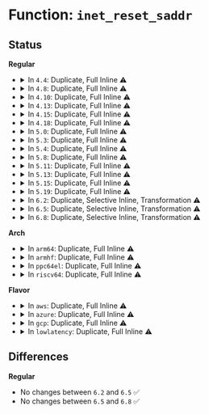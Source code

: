 # Function: <code>inet_reset_saddr</code>

## Status
<b>Regular</b>
<ul>
<li>
<details>
<summary>In <code>4.4</code>: Duplicate, Full Inline ⚠️</summary>

**Collision:** Static Duplication

**Inline:** Full

**Transformation:** False

**Instances:**

```
In net/ipv4/tcp.c (ffffffff81768328)
Location: include/net/ip.h:457
Inline: True
Inline callers:
  - net/ipv4/tcp.c:tcp_disconnect
```
```
In net/ipv4/udp.c (ffffffff81786ca0)
Location: include/net/ip.h:457
Inline: True
Inline callers:
  - net/ipv4/udp.c:udp_disconnect
```
```
In net/ipv6/af_inet6.c (ffffffff817c2e69)
Location: include/net/ip.h:457
Inline: True
Inline callers:
  - net/ipv6/af_inet6.c:inet6_bind
```
</details>
</li>
<li>
<details>
<summary>In <code>4.8</code>: Duplicate, Full Inline ⚠️</summary>

**Collision:** Static Duplication

**Inline:** Full

**Transformation:** False

**Instances:**

```
In net/ipv4/tcp.c (ffffffff817d4c09)
Location: include/net/ip.h:453
Inline: True
Inline callers:
  - net/ipv4/tcp.c:tcp_disconnect
```
```
In net/ipv4/udp.c (ffffffff817f3ce0)
Location: include/net/ip.h:453
Inline: True
Inline callers:
  - net/ipv4/udp.c:udp_disconnect
```
```
In net/ipv6/af_inet6.c (ffffffff8182fed8)
Location: include/net/ip.h:453
Inline: True
Inline callers:
  - net/ipv6/af_inet6.c:inet6_bind
```
</details>
</li>
<li>
<details>
<summary>In <code>4.10</code>: Duplicate, Full Inline ⚠️</summary>

**Collision:** Static Duplication

**Inline:** Full

**Transformation:** False

**Instances:**

```
In net/ipv4/tcp.c (ffffffff8180491c)
Location: include/net/ip.h:482
Inline: True
Inline callers:
  - net/ipv4/tcp.c:tcp_disconnect
```
```
In net/ipv4/udp.c (ffffffff81824ac0)
Location: include/net/ip.h:482
Inline: True
Inline callers:
  - net/ipv4/udp.c:__udp_disconnect
```
```
In net/ipv6/af_inet6.c (ffffffff81861958)
Location: include/net/ip.h:482
Inline: True
Inline callers:
  - net/ipv6/af_inet6.c:inet6_bind
```
</details>
</li>
<li>
<details>
<summary>In <code>4.13</code>: Duplicate, Full Inline ⚠️</summary>

**Collision:** Static Duplication

**Inline:** Full

**Transformation:** False

**Instances:**

```
In net/ipv4/tcp.c (ffffffff81824c6e)
Location: include/net/ip.h:494
Inline: True
Inline callers:
  - net/ipv4/tcp.c:tcp_disconnect
```
```
In net/ipv4/udp.c (ffffffff8184581a)
Location: include/net/ip.h:494
Inline: True
Inline callers:
  - net/ipv4/udp.c:__udp_disconnect
```
```
In net/ipv6/af_inet6.c (ffffffff8188604d)
Location: include/net/ip.h:494
Inline: True
Inline callers:
  - net/ipv6/af_inet6.c:inet6_bind
```
</details>
</li>
<li>
<details>
<summary>In <code>4.15</code>: Duplicate, Full Inline ⚠️</summary>

**Collision:** Static Duplication

**Inline:** Full

**Transformation:** False

**Instances:**

```
In net/ipv4/tcp.c (ffffffff818a6a94)
Location: include/net/ip.h:505
Inline: True
Inline callers:
  - net/ipv4/tcp.c:tcp_disconnect
```
```
In net/ipv4/udp.c (ffffffff818c5280)
Location: include/net/ip.h:505
Inline: True
Inline callers:
  - net/ipv4/udp.c:__udp_disconnect
```
```
In net/ipv6/af_inet6.c (ffffffff81907250)
Location: include/net/ip.h:505
Inline: True
Inline callers:
  - net/ipv6/af_inet6.c:inet6_bind
```
</details>
</li>
<li>
<details>
<summary>In <code>4.18</code>: Duplicate, Full Inline ⚠️</summary>

**Collision:** Static Duplication

**Inline:** Full

**Transformation:** False

**Instances:**

```
In net/ipv4/tcp.c (ffffffff818fbb8f)
Location: include/net/ip.h:527
Inline: True
Inline callers:
  - net/ipv4/tcp.c:tcp_disconnect
```
```
In net/ipv4/udp.c (ffffffff8191ac50)
Location: include/net/ip.h:527
Inline: True
Inline callers:
  - net/ipv4/udp.c:__udp_disconnect
```
```
In net/ipv6/af_inet6.c (ffffffff8195edf0)
Location: include/net/ip.h:527
Inline: True
Inline callers:
  - net/ipv6/af_inet6.c:__inet6_bind
  - net/ipv6/af_inet6.c:__inet6_bind
```
</details>
</li>
<li>
<details>
<summary>In <code>5.0</code>: Duplicate, Full Inline ⚠️</summary>

**Collision:** Static Duplication

**Inline:** Full

**Transformation:** False

**Instances:**

```
In net/ipv4/tcp.c (ffffffff81929b18)
Location: include/net/ip.h:579
Inline: True
Inline callers:
  - net/ipv4/tcp.c:tcp_disconnect
```
```
In net/ipv4/udp.c (ffffffff81949412)
Location: include/net/ip.h:579
Inline: True
Inline callers:
  - net/ipv4/udp.c:__udp_disconnect
```
```
In net/ipv6/af_inet6.c (ffffffff81993966)
Location: include/net/ip.h:579
Inline: True
Inline callers:
  - net/ipv6/af_inet6.c:__inet6_bind
  - net/ipv6/af_inet6.c:__inet6_bind
  - net/ipv6/af_inet6.c:__inet6_bind
  - net/ipv6/af_inet6.c:__inet6_bind
```
</details>
</li>
<li>
<details>
<summary>In <code>5.3</code>: Duplicate, Full Inline ⚠️</summary>

**Collision:** Static Duplication

**Inline:** Full

**Transformation:** False

**Instances:**

```
In net/ipv4/tcp.c (ffffffff8198cd1d)
Location: include/net/ip.h:617
Inline: True
Inline callers:
  - net/ipv4/tcp.c:tcp_disconnect
```
```
In net/ipv4/udp.c (ffffffff819ada62)
Location: include/net/ip.h:617
Inline: True
Inline callers:
  - net/ipv4/udp.c:__udp_disconnect
```
```
In net/ipv6/af_inet6.c (ffffffff819ff3fa)
Location: include/net/ip.h:617
Inline: True
Inline callers:
  - net/ipv6/af_inet6.c:__inet6_bind
  - net/ipv6/af_inet6.c:__inet6_bind
  - net/ipv6/af_inet6.c:__inet6_bind
  - net/ipv6/af_inet6.c:__inet6_bind
```
</details>
</li>
<li>
<details>
<summary>In <code>5.4</code>: Duplicate, Full Inline ⚠️</summary>

**Collision:** Static Duplication

**Inline:** Full

**Transformation:** False

**Instances:**

```
In net/ipv4/tcp.c (ffffffff819c36bc)
Location: include/net/ip.h:618
Inline: True
Inline callers:
  - net/ipv4/tcp.c:tcp_disconnect
```
```
In net/ipv4/udp.c (ffffffff819e4747)
Location: include/net/ip.h:618
Inline: True
Inline callers:
  - net/ipv4/udp.c:__udp_disconnect
```
```
In net/ipv6/af_inet6.c (ffffffff81a35ffa)
Location: include/net/ip.h:618
Inline: True
Inline callers:
  - net/ipv6/af_inet6.c:__inet6_bind
  - net/ipv6/af_inet6.c:__inet6_bind
  - net/ipv6/af_inet6.c:__inet6_bind
  - net/ipv6/af_inet6.c:__inet6_bind
```
</details>
</li>
<li>
<details>
<summary>In <code>5.8</code>: Duplicate, Full Inline ⚠️</summary>

**Collision:** Static Duplication

**Inline:** Full

**Transformation:** False

**Instances:**

```
In net/ipv4/tcp.c (ffffffff81aaedc0)
Location: include/net/ip.h:618
Inline: True
Inline callers:
  - net/ipv4/tcp.c:tcp_disconnect
```
```
In net/ipv4/udp.c (ffffffff81ad21fa)
Location: include/net/ip.h:618
Inline: True
Inline callers:
  - net/ipv4/udp.c:__udp_disconnect
```
```
In net/ipv6/af_inet6.c (ffffffff81b2b104)
Location: include/net/ip.h:618
Inline: True
Inline callers:
  - net/ipv6/af_inet6.c:__inet6_bind
  - net/ipv6/af_inet6.c:__inet6_bind
  - net/ipv6/af_inet6.c:__inet6_bind
  - net/ipv6/af_inet6.c:__inet6_bind
```
</details>
</li>
<li>
<details>
<summary>In <code>5.11</code>: Duplicate, Full Inline ⚠️</summary>

**Collision:** Static Duplication

**Inline:** Full

**Transformation:** False

**Instances:**

```
In net/ipv4/tcp.c (ffffffff81ab901e)
Location: include/net/ip.h:621
Inline: True
Inline callers:
  - net/ipv4/tcp.c:tcp_disconnect
```
```
In net/ipv4/udp.c (ffffffff81ade337)
Location: include/net/ip.h:621
Inline: True
Inline callers:
  - net/ipv4/udp.c:__udp_disconnect
```
```
In net/ipv6/af_inet6.c (ffffffff81b39b3a)
Location: include/net/ip.h:621
Inline: True
Inline callers:
  - net/ipv6/af_inet6.c:__inet6_bind
  - net/ipv6/af_inet6.c:__inet6_bind
  - net/ipv6/af_inet6.c:__inet6_bind
  - net/ipv6/af_inet6.c:__inet6_bind
```
</details>
</li>
<li>
<details>
<summary>In <code>5.13</code>: Duplicate, Full Inline ⚠️</summary>

**Collision:** Static Duplication

**Inline:** Full

**Transformation:** False

**Instances:**

```
In net/ipv4/tcp.c (ffffffff81aa42d1)
Location: include/net/ip.h:625
Inline: True
Inline callers:
  - net/ipv4/tcp.c:tcp_disconnect
```
```
In net/ipv4/udp.c (ffffffff81ac9957)
Location: include/net/ip.h:625
Inline: True
Inline callers:
  - net/ipv4/udp.c:__udp_disconnect
```
```
In net/ipv6/af_inet6.c (ffffffff81b27818)
Location: include/net/ip.h:625
Inline: True
Inline callers:
  - net/ipv6/af_inet6.c:__inet6_bind
  - net/ipv6/af_inet6.c:__inet6_bind
  - net/ipv6/af_inet6.c:__inet6_bind
  - net/ipv6/af_inet6.c:__inet6_bind
```
</details>
</li>
<li>
<details>
<summary>In <code>5.15</code>: Duplicate, Full Inline ⚠️</summary>

**Collision:** Static Duplication

**Inline:** Full

**Transformation:** False

**Instances:**

```
In net/ipv4/tcp.c (ffffffff81b604a6)
Location: include/net/ip.h:638
Inline: True
Inline callers:
  - net/ipv4/tcp.c:tcp_disconnect
```
```
In net/ipv4/udp.c (ffffffff81b881cb)
Location: include/net/ip.h:638
Inline: True
Inline callers:
  - net/ipv4/udp.c:__udp_disconnect
```
```
In net/ipv6/af_inet6.c (ffffffff81bed752)
Location: include/net/ip.h:638
Inline: True
Inline callers:
  - net/ipv6/af_inet6.c:__inet6_bind
  - net/ipv6/af_inet6.c:__inet6_bind
  - net/ipv6/af_inet6.c:__inet6_bind
  - net/ipv6/af_inet6.c:__inet6_bind
```
</details>
</li>
<li>
<details>
<summary>In <code>5.19</code>: Duplicate, Full Inline ⚠️</summary>

**Collision:** Static Duplication

**Inline:** Full

**Transformation:** False

**Instances:**

```
In net/ipv4/tcp.c (ffffffff81ceedd2)
Location: include/net/ip.h:635
Inline: True
Inline callers:
  - net/ipv4/tcp.c:tcp_disconnect
```
```
In net/ipv4/udp.c (ffffffff81d196a7)
Location: include/net/ip.h:635
Inline: True
Inline callers:
  - net/ipv4/udp.c:__udp_disconnect
```
```
In net/ipv6/af_inet6.c (ffffffff81d85be5)
Location: include/net/ip.h:635
Inline: True
Inline callers:
  - net/ipv6/af_inet6.c:__inet6_bind
  - net/ipv6/af_inet6.c:__inet6_bind
```
</details>
</li>
<li>
<details>
<summary>In <code>6.2</code>: Duplicate, Selective Inline, Transformation ⚠️</summary>

```c
void inet_reset_saddr(struct sock *sk);
```

**Collision:** Static Duplication

**Inline:** Selective

**Transformation:** True

**Instances:**

```
In net/ipv4/inet_hashtables.c (ffffffff81ea4c85)
Location: include/net/ip.h:635
Inline: True
Inline callers:
  - net/ipv4/inet_hashtables.c:__inet_bhash2_update_saddr
  - net/ipv4/inet_hashtables.c:__inet_bhash2_update_saddr
Direct callers:
  - net/ipv4/inet_hashtables.c:__inet_bhash2_update_saddr
```
```
In net/ipv4/udp.c (ffffffff81ee0037)
Location: include/net/ip.h:635
Inline: True
Inline callers:
  - net/ipv4/udp.c:__udp_disconnect
```
```
In net/ipv6/af_inet6.c (ffffffff81f536c6)
Location: include/net/ip.h:635
Inline: True
Inline callers:
  - net/ipv6/af_inet6.c:__inet6_bind
  - net/ipv6/af_inet6.c:__inet6_bind
```
**Symbols:**

```
ffffffff81ea2530-ffffffff81ea25ba: inet_reset_saddr (STB_LOCAL)
ffffffff820ae552-ffffffff820ae572: inet_reset_saddr.cold (STB_LOCAL)
```
</details>
</li>
<li>
<details>
<summary>In <code>6.5</code>: Duplicate, Selective Inline, Transformation ⚠️</summary>

```c
void inet_reset_saddr(struct sock *sk);
```

**Collision:** Static Duplication

**Inline:** Selective

**Transformation:** True

**Instances:**

```
In net/ipv4/inet_hashtables.c (0)
Location: include/net/ip.h:655
Inline: False
Direct callers:
  - net/ipv4/inet_hashtables.c:__inet_bhash2_update_saddr
  - net/ipv4/inet_hashtables.c:__inet_bhash2_update_saddr
  - net/ipv4/inet_hashtables.c:__inet_bhash2_update_saddr
```
```
In net/ipv4/udp.c (0)
Location: include/net/ip.h:655
Inline: True
Direct callers:
  - net/ipv4/udp.c:__udp_disconnect
```
```
In net/ipv6/af_inet6.c (0)
Location: include/net/ip.h:655
Inline: False
Direct callers:
  - net/ipv6/af_inet6.c:__inet6_bind
  - net/ipv6/af_inet6.c:__inet6_bind
```
**Symbols:**

```
ffffffff81f00d50-ffffffff81f00dd8: inet_reset_saddr (STB_LOCAL)
ffffffff8212fa63-ffffffff8212fa7c: inet_reset_saddr.cold (STB_LOCAL)
ffffffff81f3f3e0-ffffffff81f3f468: inet_reset_saddr.constprop.0 (STB_LOCAL)
ffffffff8213150a-ffffffff82131523: inet_reset_saddr.constprop.0.cold (STB_LOCAL)
ffffffff81fb2b40-ffffffff81fb2bc8: inet_reset_saddr (STB_LOCAL)
ffffffff8213449d-ffffffff821344b6: inet_reset_saddr.cold (STB_LOCAL)
```
</details>
</li>
<li>
<details>
<summary>In <code>6.8</code>: Duplicate, Selective Inline, Transformation ⚠️</summary>

```c
void inet_reset_saddr(struct sock *sk);
```

**Collision:** Static Duplication

**Inline:** Selective

**Transformation:** True

**Instances:**

```
In net/ipv4/inet_hashtables.c (0)
Location: include/net/ip.h:665
Inline: False
Direct callers:
  - net/ipv4/inet_hashtables.c:__inet_bhash2_update_saddr
  - net/ipv4/inet_hashtables.c:__inet_bhash2_update_saddr
  - net/ipv4/inet_hashtables.c:__inet_bhash2_update_saddr
```
```
In net/ipv4/udp.c (ffffffff820078d3)
Location: include/net/ip.h:665
Inline: True
Inline callers:
  - net/ipv4/udp.c:__udp_disconnect
```
```
In net/ipv6/af_inet6.c (0)
Location: include/net/ip.h:665
Inline: False
Direct callers:
  - net/ipv6/af_inet6.c:__inet6_bind
  - net/ipv6/af_inet6.c:__inet6_bind
```
**Symbols:**

```
ffffffff81fc4fd0-ffffffff81fc5058: inet_reset_saddr (STB_LOCAL)
ffffffff822117f6-ffffffff8221180f: inet_reset_saddr.cold (STB_LOCAL)
ffffffff82080320-ffffffff820803a8: inet_reset_saddr (STB_LOCAL)
ffffffff82216066-ffffffff8221607f: inet_reset_saddr.cold (STB_LOCAL)
```
</details>
</li>
</ul>
<b>Arch</b>
<ul>
<li>
<details>
<summary>In <code>arm64</code>: Duplicate, Full Inline ⚠️</summary>

**Collision:** Static Duplication

**Inline:** Full

**Transformation:** False

**Instances:**

```
In net/ipv4/tcp.c (ffff800010c76280)
Location: include/net/ip.h:618
Inline: True
Inline callers:
  - net/ipv4/tcp.c:tcp_disconnect
```
```
In net/ipv4/udp.c (ffff800010c997b8)
Location: include/net/ip.h:618
Inline: True
Inline callers:
  - net/ipv4/udp.c:__udp_disconnect
```
```
In net/ipv6/af_inet6.c (ffff800010cf69ec)
Location: include/net/ip.h:618
Inline: True
Inline callers:
  - net/ipv6/af_inet6.c:__inet6_bind
  - net/ipv6/af_inet6.c:__inet6_bind
  - net/ipv6/af_inet6.c:__inet6_bind
  - net/ipv6/af_inet6.c:__inet6_bind
```
</details>
</li>
<li>
<details>
<summary>In <code>armhf</code>: Duplicate, Full Inline ⚠️</summary>

**Collision:** Static Duplication

**Inline:** Full

**Transformation:** False

**Instances:**

```
In net/ipv4/tcp.c (c0d849c4)
Location: include/net/ip.h:618
Inline: True
Inline callers:
  - net/ipv4/tcp.c:tcp_disconnect
```
```
In net/ipv4/udp.c (c0da9888)
Location: include/net/ip.h:618
Inline: True
Inline callers:
  - net/ipv4/udp.c:__udp_disconnect
```
```
In net/ipv6/af_inet6.c (c0dfd348)
Location: include/net/ip.h:618
Inline: True
Inline callers:
  - net/ipv6/af_inet6.c:__inet6_bind
  - net/ipv6/af_inet6.c:__inet6_bind
  - net/ipv6/af_inet6.c:__inet6_bind
  - net/ipv6/af_inet6.c:__inet6_bind
```
</details>
</li>
<li>
<details>
<summary>In <code>ppc64el</code>: Duplicate, Full Inline ⚠️</summary>

**Collision:** Static Duplication

**Inline:** Full

**Transformation:** False

**Instances:**

```
In net/ipv4/tcp.c (c000000000d7dd50)
Location: include/net/ip.h:618
Inline: True
Inline callers:
  - net/ipv4/tcp.c:tcp_disconnect
```
```
In net/ipv4/udp.c (c000000000daac10)
Location: include/net/ip.h:618
Inline: True
Inline callers:
  - net/ipv4/udp.c:__udp_disconnect
```
```
In net/ipv6/af_inet6.c (c000000000e1d08c)
Location: include/net/ip.h:618
Inline: True
Inline callers:
  - net/ipv6/af_inet6.c:__inet6_bind
  - net/ipv6/af_inet6.c:__inet6_bind
  - net/ipv6/af_inet6.c:__inet6_bind
  - net/ipv6/af_inet6.c:__inet6_bind
```
</details>
</li>
<li>
<details>
<summary>In <code>riscv64</code>: Duplicate, Full Inline ⚠️</summary>

**Collision:** Static Duplication

**Inline:** Full

**Transformation:** False

**Instances:**

```
In net/ipv4/tcp.c (ffffffe0007d9416)
Location: include/net/ip.h:618
Inline: True
Inline callers:
  - net/ipv4/tcp.c:tcp_disconnect
```
```
In net/ipv4/udp.c (ffffffe0007f703c)
Location: include/net/ip.h:618
Inline: True
Inline callers:
  - net/ipv4/udp.c:__udp_disconnect
```
```
In net/ipv6/af_inet6.c (ffffffe0008420a2)
Location: include/net/ip.h:618
Inline: True
Inline callers:
  - net/ipv6/af_inet6.c:__inet6_bind
  - net/ipv6/af_inet6.c:__inet6_bind
  - net/ipv6/af_inet6.c:__inet6_bind
  - net/ipv6/af_inet6.c:__inet6_bind
```
</details>
</li>
</ul>
<b>Flavor</b>
<ul>
<li>
<details>
<summary>In <code>aws</code>: Duplicate, Full Inline ⚠️</summary>

**Collision:** Static Duplication

**Inline:** Full

**Transformation:** False

**Instances:**

```
In net/ipv4/tcp.c (ffffffff8196352c)
Location: include/net/ip.h:618
Inline: True
Inline callers:
  - net/ipv4/tcp.c:tcp_disconnect
```
```
In net/ipv4/udp.c (ffffffff819845b7)
Location: include/net/ip.h:618
Inline: True
Inline callers:
  - net/ipv4/udp.c:__udp_disconnect
```
```
In net/ipv6/af_inet6.c (ffffffff819d568a)
Location: include/net/ip.h:618
Inline: True
Inline callers:
  - net/ipv6/af_inet6.c:__inet6_bind
  - net/ipv6/af_inet6.c:__inet6_bind
  - net/ipv6/af_inet6.c:__inet6_bind
  - net/ipv6/af_inet6.c:__inet6_bind
```
</details>
</li>
<li>
<details>
<summary>In <code>azure</code>: Duplicate, Full Inline ⚠️</summary>

**Collision:** Static Duplication

**Inline:** Full

**Transformation:** False

**Instances:**

```
In net/ipv4/tcp.c (ffffffff8191d01c)
Location: include/net/ip.h:618
Inline: True
Inline callers:
  - net/ipv4/tcp.c:tcp_disconnect
```
```
In net/ipv4/udp.c (ffffffff8193e077)
Location: include/net/ip.h:618
Inline: True
Inline callers:
  - net/ipv4/udp.c:__udp_disconnect
```
```
In net/ipv6/af_inet6.c (ffffffff8199244a)
Location: include/net/ip.h:618
Inline: True
Inline callers:
  - net/ipv6/af_inet6.c:__inet6_bind
  - net/ipv6/af_inet6.c:__inet6_bind
  - net/ipv6/af_inet6.c:__inet6_bind
  - net/ipv6/af_inet6.c:__inet6_bind
```
</details>
</li>
<li>
<details>
<summary>In <code>gcp</code>: Duplicate, Full Inline ⚠️</summary>

**Collision:** Static Duplication

**Inline:** Full

**Transformation:** False

**Instances:**

```
In net/ipv4/tcp.c (ffffffff819cdcfc)
Location: include/net/ip.h:618
Inline: True
Inline callers:
  - net/ipv4/tcp.c:tcp_disconnect
```
```
In net/ipv4/udp.c (ffffffff819eed87)
Location: include/net/ip.h:618
Inline: True
Inline callers:
  - net/ipv4/udp.c:__udp_disconnect
```
```
In net/ipv6/af_inet6.c (ffffffff81a4010a)
Location: include/net/ip.h:618
Inline: True
Inline callers:
  - net/ipv6/af_inet6.c:__inet6_bind
  - net/ipv6/af_inet6.c:__inet6_bind
  - net/ipv6/af_inet6.c:__inet6_bind
  - net/ipv6/af_inet6.c:__inet6_bind
```
</details>
</li>
<li>
<details>
<summary>In <code>lowlatency</code>: Duplicate, Full Inline ⚠️</summary>

**Collision:** Static Duplication

**Inline:** Full

**Transformation:** False

**Instances:**

```
In net/ipv4/tcp.c (ffffffff819d788c)
Location: include/net/ip.h:618
Inline: True
Inline callers:
  - net/ipv4/tcp.c:tcp_disconnect
```
```
In net/ipv4/udp.c (ffffffff819f8ef7)
Location: include/net/ip.h:618
Inline: True
Inline callers:
  - net/ipv4/udp.c:__udp_disconnect
```
```
In net/ipv6/af_inet6.c (ffffffff81a4bc9d)
Location: include/net/ip.h:618
Inline: True
Inline callers:
  - net/ipv6/af_inet6.c:__inet6_bind
  - net/ipv6/af_inet6.c:__inet6_bind
  - net/ipv6/af_inet6.c:__inet6_bind
  - net/ipv6/af_inet6.c:__inet6_bind
```
</details>
</li>
</ul>

## Differences
<b>Regular</b>
<ul>
<li>
No changes between <code>6.2</code> and <code>6.5</code> ✅
</li>
<li>
No changes between <code>6.5</code> and <code>6.8</code> ✅
</li>
</ul>
